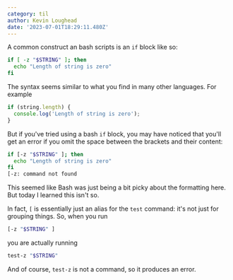 ```yaml
---
category: til
author: Kevin Loughead
date: '2023-07-01T18:29:11.480Z'
---
```


A common construct an bash scripts is an `if` block like so:

```bash
if [ -z "$STRING" ]; then
  echo "Length of string is zero"
fi
```

The syntax seems similar to what you find in many other languages. For example

```javascript
if (string.length) {
  console.log('Length of string is zero');
}
```

But if you've tried using a bash `if` block, you may have noticed that you'll get an error if you omit the space between the brackets and their content:

```bash
if [-z "$STRING" ]; then
  echo "Length of string is zero"
fi
[-z: command not found
```

This seemed like Bash was just being a bit picky about the formatting here. But today I learned this isn't so.

In fact, `[` is essentially just an alias for the `test` command: it's not just for grouping things. So, when you run

```bash
[-z "$STRING" ]
```

you are actually running

```bash
test-z "$STRING"
```

And of course, `test-z` is not a command, so it produces an error.

